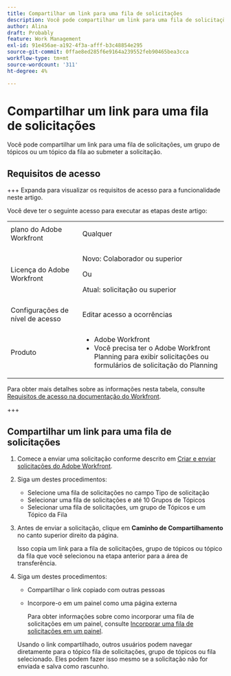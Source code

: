 ```yaml
---
title: Compartilhar um link para uma fila de solicitações
description: Você pode compartilhar um link para uma fila de solicitações, um grupo de tópicos ou um tópico da fila ao submeter a solicitação.
author: Alina
draft: Probably
feature: Work Management
exl-id: 91e456ae-a192-4f3a-afff-b3c48854e295
source-git-commit: 0ffae8ed285f6e9164a239552feb90465bea3cca
workflow-type: tm+mt
source-wordcount: '311'
ht-degree: 4%

---
```


# Compartilhar um link para uma fila de solicitações

<!--
<p data-mc-conditions="QuicksilverOrClassic.Draft mode">(NOTE: article conditioned for QS only - hard code when linking it from classic, if needed)</p>
-->

Você pode compartilhar um link para uma fila de solicitações, um grupo de tópicos ou um tópico da fila ao submeter a solicitação.

## Requisitos de acesso

+++ Expanda para visualizar os requisitos de acesso para a funcionalidade neste artigo.

Você deve ter o seguinte acesso para executar as etapas deste artigo:

<table style="table-layout:auto"> 
 <col> 
 <col> 
 <tbody> 
  <tr> 
   <td role="rowheader">plano do Adobe Workfront</td> 
   <td> <p>Qualquer </p> </td> 
  </tr> 
  <tr> 
   <td role="rowheader">Licença do Adobe Workfront</td> 
   <td> <p>Novo: Colaborador ou superior</p>
   Ou
   <p>Atual: solicitação ou superior</p>
    </td> 
  </tr> 
  <tr> 
   <td role="rowheader">Configurações de nível de acesso</td> 
   <td> <p>Editar acesso a ocorrências</p>  </td> 
  </tr> 
  <tr> 
   <td role="rowheader"> Produto</td> 
   <td> <ul><li>Adobe Workfront</li><li>Você precisa ter o Adobe Workfront Planning para exibir solicitações ou formulários de solicitação do Planning</td> 
  </tr> 
 </tbody> 
</table>

Para obter mais detalhes sobre as informações nesta tabela, consulte [Requisitos de acesso na documentação do Workfront](/help/quicksilver/administration-and-setup/add-users/access-levels-and-object-permissions/access-level-requirements-in-documentation.md).

+++

## Compartilhar um link para uma fila de solicitações

1. Comece a enviar uma solicitação conforme descrito em [Criar e enviar solicitações do Adobe Workfront](../../../manage-work/requests/create-requests/create-submit-requests.md).
1. Siga um destes procedimentos:

   * Selecione uma fila de solicitações no campo Tipo de solicitação
   * Selecionar uma fila de solicitações e até 10 Grupos de Tópicos
   * Selecionar uma fila de solicitações, um grupo de Tópicos e um Tópico da Fila

1. Antes de enviar a solicitação, clique em **Caminho de Compartilhamento** no canto superior direito da página.

   Isso copia um link para a fila de solicitações, grupo de tópicos ou tópico da fila que você selecionou na etapa anterior para a área de transferência.

   <!--
   <p data-mc-conditions="QuicksilverOrClassic.Draft mode">(NOTE: does this step stay accurate?) </p>
   -->

1. Siga um destes procedimentos:

   * Compartilhar o link copiado com outras pessoas
   * Incorpore-o em um painel como uma página externa

     Para obter informações sobre como incorporar uma fila de solicitações em um painel, consulte [Incorporar uma fila de solicitações em um painel](../../../reports-and-dashboards/dashboards/creating-and-managing-dashboards/embed-request-queue-dashboard.md).

   Usando o link compartilhado, outros usuários podem navegar diretamente para o tópico fila de solicitações, grupo de tópicos ou fila selecionado. Eles podem fazer isso mesmo se a solicitação não for enviada e salva como rascunho.
